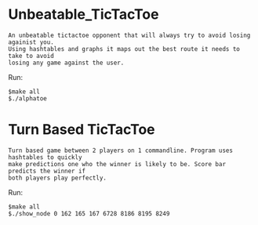 # Unbeatable_TicTacToe

    An unbeatable tictactoe opponent that will always try to avoid losing againist you. 
    Using hashtables and graphs it maps out the best route it needs to take to avoid 
    losing any game against the user.

Run:

    $make all
    $./alphatoe

# Turn Based TicTacToe

    Turn based game between 2 players on 1 commandline. Program uses hashtables to quickly 
    make predictions one who the winner is likely to be. Score bar predicts the winner if 
    both players play perfectly. 
  
 Run:
 
    $make all
    $./show_node 0 162 165 167 6728 8186 8195 8249
  
